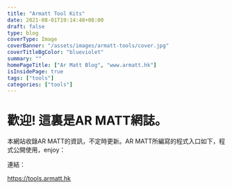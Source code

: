 ```yaml
---
title: "Armatt Tool Kits"
date: 2021-08-01T19:14:48+08:00
draft: false
type: blog
coverType: Image
coverBanner: "/assets/images/armatt-tools/cover.jpg"
coverTitleBgColor: "blueviolet"
summary: ""
homePageTitle: ["Ar Matt Blog", "www.armatt.hk"]
isInsidePage: true
tags: ["tools"]
categories: ["tools"]
---
```


# 歡迎! 這裏是AR MATT網誌。

本網站收錄AR MATT的資訊，不定時更新。AR MATT所編寫的程式入口如下，程式公開使用，enjoy：

連結：

https://tools.armatt.hk